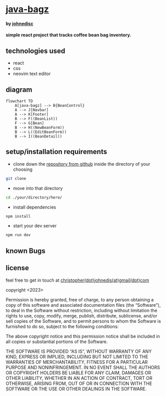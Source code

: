# [java-bagz](https://github.com/johnedisc/java-bagz.git)

#### by [johnedisc](https://johnedisc.github.io/portfolio/)

#### simple react project that tracks coffee bean bag inventory.

## technologies used

* react
* css
* neovim text editor

## diagram

```mermaid
flowchart TD
    A[java-bagz] --> B{BeanControl}
    A --> J[Navbar]
    A --> K[Footer]
    B --> F((BeanList))
    F --> G[Bean]
    B --> H((NewBeanForm))
    B --> L((EditBeanForm))
    B --> I((BeanDetail))
```

## setup/installation requirements

* clone down the [repository from github](https://github.com/johnedisc/java-bagz.git) inside the directory of your choosing
```bash
git clone 
```
* move into that directory
```bash
cd ./your/directory/here/
```
* install dependencies
```bash
npm install
```
* start your dev server
```bash
npm run dev
```

## known Bugs

## license

feel free to get in touch at [christopher(dot)johnedis(at)gmail(dot)com](christopher.johnedis@gmail.com)

copyright <2023> <COPYRIGHT johnedisc>

Permission is hereby granted, free of charge, to any person obtaining a copy of this software and associated documentation files (the “Software”), to deal in the Software without restriction, including without limitation the rights to use, copy, modify, merge, publish, distribute, sublicense, and/or sell copies of the Software, and to permit persons to whom the Software is furnished to do so, subject to the following conditions:

The above copyright notice and this permission notice shall be included in all copies or substantial portions of the Software.

THE SOFTWARE IS PROVIDED “AS IS”, WITHOUT WARRANTY OF ANY KIND, EXPRESS OR IMPLIED, INCLUDING BUT NOT LIMITED TO THE WARRANTIES OF MERCHANTABILITY, FITNESS FOR A PARTICULAR PURPOSE AND NONINFRINGEMENT. IN NO EVENT SHALL THE AUTHORS OR COPYRIGHT HOLDERS BE LIABLE FOR ANY CLAIM, DAMAGES OR OTHER LIABILITY, WHETHER IN AN ACTION OF CONTRACT, TORT OR OTHERWISE, ARISING FROM, OUT OF OR IN CONNECTION WITH THE SOFTWARE OR THE USE OR OTHER DEALINGS IN THE SOFTWARE.
